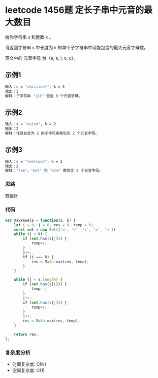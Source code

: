 # leetcode 1456题 定长子串中元音的最大数目

给你字符串 s 和整数 k 。

请返回字符串 s 中长度为 k 的单个子字符串中可能包含的最大元音字母数。

英文中的 元音字母 为（a, e, i, o, u）。

## 示例1

```bash
输入：s = "abciiidef", k = 3
输出：3
解释：子字符串 "iii" 包含 3 个元音字母。
```

## 示例2

```bash
输入：s = "aeiou", k = 2
输出：2
解释：任意长度为 2 的子字符串都包含 2 个元音字母。
```

## 示例3

```bash
输入：s = "leetcode", k = 3
输出：2
解释："lee"、"eet" 和 "ode" 都包含 2 个元音字母。
```

### 思路

双指针

### 代码

```js
var maxVowels = function(s, k) {
    let i = 0, j = 0, res = 0, temp = 0;
    const set = new Set(['a', 'e', 'i', 'o', 'u'])
    while (j < k) {
        if (set.has(s[j])) {
            temp++;
        }
        j++;
        if (j === k) {
            res = Math.max(res, temp);
        }
    }

    while (j < s.length) {
        if (set.has(s[i])) {
            temp--;
        }
        i++;
        if (set.has(s[j])) {
            temp++;
        }
        j++;
        res = Math.max(res, temp);
    }

    return res;
};
```

### 复杂度分析

- 时间复杂度: O(N)
- 空间复杂度: O(1)
